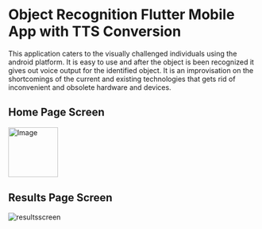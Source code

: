 # Object Recognition Flutter Mobile App with TTS Conversion
This application caters to the visually challenged individuals using the android platform.
It is easy to use and after the object is been recognized it gives out voice output for the identified object. 
It is an improvisation on the shortcomings of the current and existing technologies that gets rid of inconvenient and obsolete hardware and devices.

## Home Page Screen
<img src="![homescreen](https://github.com/DorraBousrih/ObjectRecognitionApp/assets/143103795/3aabdb07-46db-4592-bb13-83e985af7f99)
" width="100" height="100" alt="Image">


## Results Page Screen
![resultsscreen](https://github.com/DorraBousrih/ObjectRecognitionApp/assets/143103795/b64513ad-c907-4d3d-b873-9cdb00571fac)
